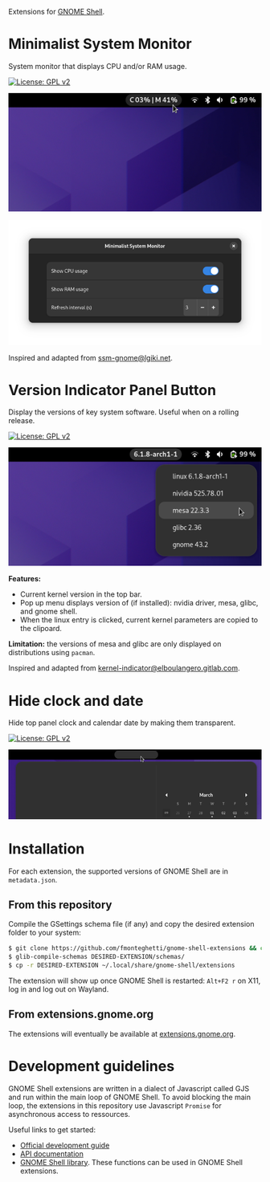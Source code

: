 Extensions for [GNOME Shell](https://gitlab.gnome.org/GNOME/gnome-shell).


# Minimalist System Monitor

System monitor that displays CPU and/or RAM usage.

[![License: GPL v2](https://img.shields.io/badge/License-GPL_v2-blue.svg)](https://www.gnu.org/licenses/old-licenses/gpl-2.0.en.html)


![image](img/MSMScreenshot.png)

![image](img/MSMScreenshotSettings.png)

Inspired and adapted from [ssm-gnome@lgiki.net](https://extensions.gnome.org/extension/4506/simple-system-monitor/).


# Version Indicator Panel Button

Display the versions of key system software. Useful when on a rolling release.

[![License: GPL v2](https://img.shields.io/badge/License-GPL_v2-blue.svg)](https://www.gnu.org/licenses/old-licenses/gpl-2.0.en.html)

![image](img/VersionIndicatorScreenshot.png)

**Features:**
- Current kernel version in the top bar.
- Pop up menu displays version of (if installed): nvidia driver, mesa, glibc, and gnome shell.
- When the linux entry is clicked, current kernel parameters are copied to the clipoard.

**Limitation:** the versions of mesa and glibc are only displayed on distributions using `pacman`.

Inspired and adapted from [kernel-indicator@elboulangero.gitlab.com](https://extensions.gnome.org/extension/2512/kernel-indicator/).


# Hide clock and date

Hide top panel clock and calendar date by making them transparent.

[![License: GPL v2](https://img.shields.io/badge/License-GPL_v2-blue.svg)](https://www.gnu.org/licenses/old-licenses/gpl-2.0.en.html)


![image](img/HCDScreenshot.png)

# Installation

For each extension, the supported versions of GNOME Shell are in `metadata.json`.

## From this repository

Compile the GSettings schema file (if any) and copy the desired extension folder to your system:


```bash
$ git clone https://github.com/fmonteghetti/gnome-shell-extensions && cd gnome-shell-extensions
$ glib-compile-schemas DESIRED-EXTENSION/schemas/
$ cp -r DESIRED-EXTENSION ~/.local/share/gnome-shell/extensions
```

The extension will show up once GNOME Shell is restarted: `Alt+F2 r` on X11, log in and log out on Wayland.

## From extensions.gnome.org

The extensions will eventually be available at [extensions.gnome.org](https://extensions.gnome.org).

# Development guidelines

GNOME Shell extensions are written in a dialect of Javascript called GJS and run within the main loop of GNOME Shell. To avoid blocking the main loop, the extensions in this repository use Javascript `Promise` for asynchronous access to ressources.

Useful links to get started:

- [Official development guide](https://gjs.guide/extensions/)
- [API documentation](https://gjs-docs.gnome.org/)
- [GNOME Shell library](https://gitlab.gnome.org/GNOME/gnome-shell/-/tree/main/js). These functions can be used in GNOME Shell extensions.